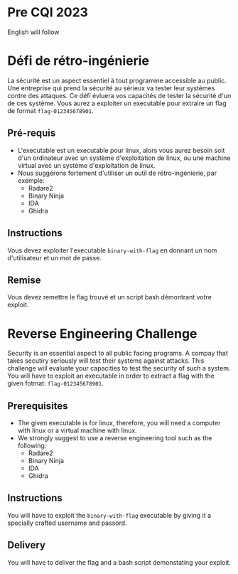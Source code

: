 # Pre CQI 2023
English will follow

# Défi de rétro-ingénierie

La sécurité est un aspect essentiel à tout programme accessible au public. Une entreprise qui prend la sécurité au sérieux va tester leur systèmes contre des attaques. Ce défi évluera vos capacités de tester la sécurité d'un de ces système. Vous aurez a exploiter un executable pour extraire un flag de format `flag-012345678901`.

## Pré-requis

* L'executable est un executable pour linux, alors vous aurez besoin soit d'un ordinateur avec un système d'exploitation de linux, ou une machine virtual avec un système d'exploitation de linux.
* Nous suggérons fortement d'utiliser un outil de rétro-ingénierie, par exemple:
  * Radare2
  * Binary Ninja
  * IDA
  * Ghidra

## Instructions

Vous devez exploiter l'executable `binary-with-flag` en donnant un nom d'utilisateur et un mot de passe. 

## Remise

Vous devez remettre le flag trouvé et un script bash démontrant votre exploit.


# Reverse Engineering Challenge

Security is an essential aspect to all public facing programs. A compay that takes secutiry seriously will test their systems against attacks. This challenge will evaluate your capacities to test the security of such a system. You will have to exploit an executable in order to extract a flag with the given fotmat: `flag-012345678901`.


## Prerequisites

* The given executable is for linux, therefore, you will need a computer with linux or a virtual machine with linux.
* We strongly suggest to use a reverse engineering tool such as the following:
  * Radare2
  * Binary Ninja
  * IDA
  * Ghidra

## Instructions

You will have to exploit the `binary-with-flag` executable by giving it a specially crafted username and passord.

## Delivery

You will have to deliver the flag and a bash script demonstating your exploit.


